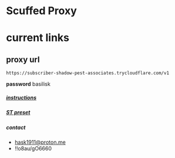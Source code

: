 # Scuffed Proxy

# current links

## proxy url
```
https://subscriber-shadow-pest-associates.trycloudflare.com/v1
```
**password**
basilisk

##### [instructions](https://subscriber-shadow-pest-associates.trycloudflare.com)
##### [ST preset](https://subscriber-shadow-pest-associates.trycloudflare.com/preset.json)

##### contact
- hask1911@proton.me
- !!o8au/gO6660